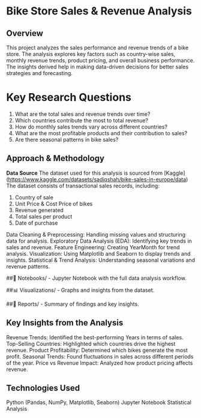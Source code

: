 # Bike Store Sales & Revenue Analysis
## Overview
This project analyzes the sales performance and revenue trends of a bike store. The analysis explores key factors such as country-wise sales, monthly revenue trends, product pricing, and overall business performance. The insights derived help in making data-driven decisions for better sales strategies and forecasting.

# Key Research Questions
1. What are the total sales and revenue trends over time?
2. Which countries contribute the most to total revenue?
3. How do monthly sales trends vary across different countries?
4. What are the most profitable products and their contribution to sales?
5. Are there seasonal patterns in bike sales?

## Approach & Methodology
**Data Source** The dataset used for this analysis is sourced from [Kaggle] (https://www.kaggle.com/datasets/sadiqshah/bike-sales-in-europe/data) 
The dataset consists of transactional sales records, including:
  1. Country of sale
  2. Unit Price & Cost Price of bikes
  3. Revenue generated
  4. Total sales per product
  5. Date of purchase

Data Cleaning & Preprocessing: Handling missing values and structuring data for analysis.
Exploratory Data Analysis (EDA): Identifying key trends in sales and revenue.
Feature Engineering: Creating YearMonth for trend analysis.
Visualization: Using Matplotlib and Seaborn to display trends and insights.
Statistical & Trend Analysis: Understanding seasonal variations and revenue patterns.

##📓 Notebooks/ - Jupyter Notebook with the full data analysis workflow.

##📊 Visualizations/ - Graphs and insights from the dataset.

##📑 Reports/ - Summary of findings and key insights.

## Key Insights from the Analysis
Revenue Trends: Identified the best-performing Years in terms of sales.
Top-Selling Countries: Highlighted which countries drive the highest revenue.
Product Profitability: Determined which bikes generate the most profit.
Seasonal Trends: Found fluctuations in sales across different periods of the year.
Price vs Revenue Impact: Analyzed how product pricing affects revenue.

## Technologies Used
Python (Pandas, NumPy, Matplotlib, Seaborn)
Jupyter Notebook
Statistical Analysis
